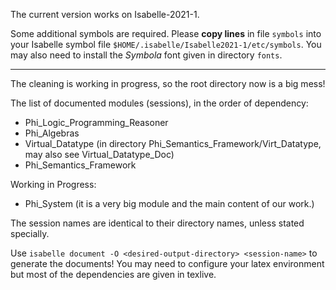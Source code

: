 The current version works on Isabelle-2021-1.

Some additional symbols are required. Please **copy lines** in file `symbols` into your Isabelle symbol file `$HOME/.isabelle/Isabelle2021-1/etc/symbols`.
You may also need to install the *Symbola* font given in directory `fonts`.

------------------

The cleaning is working in progress, so the root directory now is a big mess!

The list of documented modules (sessions), in the order of dependency:
- Phi_Logic_Programming_Reasoner
- Phi_Algebras
- Virtual_Datatype (in directory Phi_Semantics_Framework/Virt_Datatype, may also see Virtual_Datatype_Doc)
- Phi_Semantics_Framework

Working in Progress:
- Phi_System (it is a very big module and the main content of our work.)

The session names are identical to their directory names, unless stated specially.

Use `isabelle document -O <desired-output-directory> <session-name>` to generate the documents! You may need to configure your latex environment but most of the dependencies are given in texlive.


